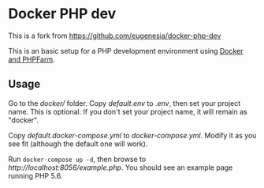 Docker PHP dev
==============
This is a fork from https://github.com/eugenesia/docker-php-dev

This is an basic setup for a PHP development environment using [Docker and
PHPFarm](https://github.com/bundinho/docker-phpfarm).

Usage
-----

Go to the _docker/_ folder. Copy _default.env_ to _.env_, then set your project
name. This is optional. If you don't set your project name, it will remain as
"docker".

Copy _default.docker-compose.yml_ to _docker-compose.yml_. Modify it as you see
fit (although the default one will work).

Run `docker-compose up -d`, then browse to _http://localhost:8056/example.php_.
You should see an example page running PHP 5.6.

